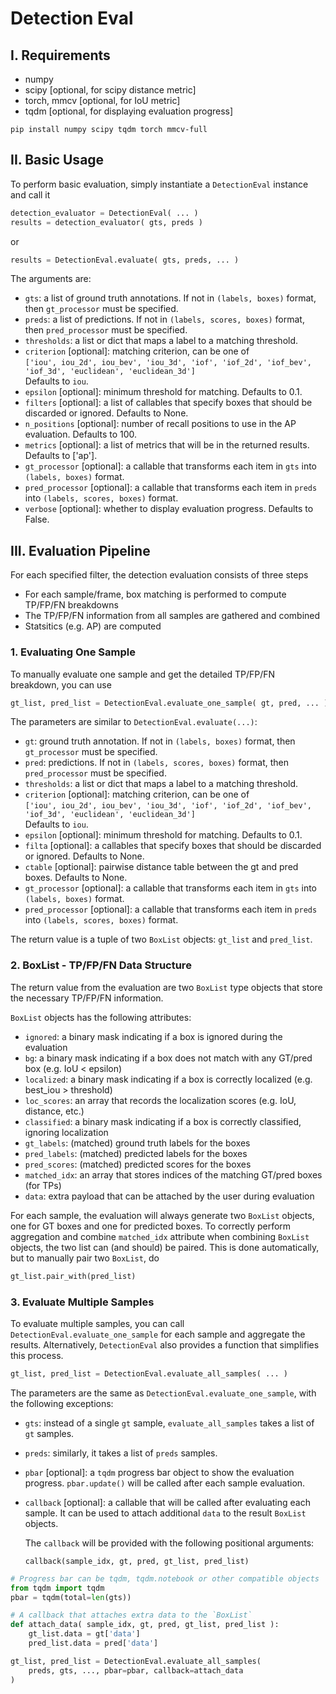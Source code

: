 # Detection Eval

## I. Requirements
* numpy
* scipy [optional, for scipy distance metric]
* torch, mmcv [optional, for IoU metric]
* tqdm [optional, for displaying evaluation progress]
```
pip install numpy scipy tqdm torch mmcv-full
```

## II. Basic Usage

To perform basic evaluation, simply instantiate a `DetectionEval` instance and call it
```python
detection_evaluator = DetectionEval( ... )
results = detection_evaluator( gts, preds )
```
or 
```python
results = DetectionEval.evaluate( gts, preds, ... )
```

The arguments are:
  * `gts`: a list of ground truth annotations. If not in `(labels, boxes)` format, then `gt_processor` must be specified.
  * `preds`: a list of predictions. If not in `(labels, scores, boxes)` format, then `pred_processor` must be specified.
  * `thresholds`: a list or dict that maps a label to a matching threshold.
  * `criterion` [optional]: matching criterion, can be one of \
  `['iou', iou_2d', iou_bev', 'iou_3d', 'iof', 'iof_2d', 'iof_bev', 'iof_3d', 'euclidean', 'euclidean_3d']`\
  Defaults to `iou`.
  * `epsilon` [optional]: minimum threshold for matching. Defaults to 0.1.
  * `filters` [optional]: a list of callables that specify boxes that should be discarded or ignored. Defaults to None.
  * `n_positions` [optional]: number of recall positions to use in the AP evaluation. Defaults to 100.
  * `metrics` [optional]: a list of metrics that will be in the returned results. Defaults to ['ap'].
  * `gt_processor` [optional]: a callable that transforms each item in `gts` into `(labels, boxes)` format.
  * `pred_processor` [optional]: a callable that transforms each item in `preds` into `(labels, scores, boxes)` format.
  * `verbose` [optional]: whether to display evaluation progress. Defaults to False.

## III. Evaluation Pipeline

For each specified filter, the detection evaluation consists of three steps
  * For each sample/frame, box matching is performed to compute TP/FP/FN breakdowns
  * The TP/FP/FN information from all samples are gathered and combined
  * Statsitics (e.g. AP) are computed

### 1. Evaluating One Sample
To manually evaluate one sample and get the detailed TP/FP/FN breakdown, 
you can use
```python
gt_list, pred_list = DetectionEval.evaluate_one_sample( gt, pred, ... )
```

The parameters are similar to `DetectionEval.evaluate(...)`:
  * `gt`: ground truth annotation. If not in `(labels, boxes)` format, then `gt_processor` must be specified.
  * `pred`: predictions. If not in `(labels, scores, boxes)` format, then `pred_processor` must be specified.
  * `thresholds`: a list or dict that maps a label to a matching threshold.
  * `criterion` [optional]: matching criterion, can be one of \
  `['iou', iou_2d', iou_bev', 'iou_3d', 'iof', 'iof_2d', 'iof_bev', 'iof_3d', 'euclidean', 'euclidean_3d']`\
  Defaults to `iou`.
  * `epsilon` [optional]: minimum threshold for matching. Defaults to 0.1.
  * `filta` [optional]: a callables that specify boxes that should be discarded or ignored. Defaults to None.
  * `ctable` [optional]: pairwise distance table between the gt and pred boxes. Defaults to None.
  * `gt_processor` [optional]: a callable that transforms each item in `gts` into `(labels, boxes)` format.
  * `pred_processor` [optional]: a callable that transforms each item in `preds` into `(labels, scores, boxes)` format.

The return value is a tuple of two `BoxList` objects: `gt_list` and `pred_list`.

### 2. BoxList - TP/FP/FN Data Structure
The return value from the evaluation are two `BoxList` type objects that store the necessary TP/FP/FN information. 

`BoxList` objects has the following attributes:
  * `ignored`: a binary mask indicating if a box is ignored during the evaluation
  * `bg`: a binary mask indicating if a box does not match with any GT/pred box (e.g. IoU < epsilon)
  * `localized`: a binary mask indicating if a box is correctly localized (e.g. best_iou > threshold)
  * `loc_scores`: an array that records the localization scores (e.g. IoU, distance, etc.)
  * `classified`: a binary mask indicating if a box is correctly classified, ignoring localization
  * `gt_labels`: (matched) ground truth labels for the boxes
  * `pred_labels`: (matched) predicted labels for the boxes
  * `pred_scores`: (matched) predicted scores for the boxes
  * `matched_idx`: an array that stores indices of the matching GT/pred boxes (for TPs)
  * `data`: extra payload that can be attached by the user during evaluation

For each sample, the evaluation will always generate two `BoxList` objects, one for GT boxes and one for predicted boxes. To correctly perform aggregation and combine `matched_idx` attribute when combining `BoxList` objects, the two list can (and should) be paired. This is done automatically, but to manually pair two `BoxList`, do

```python
gt_list.pair_with(pred_list)
```

### 3. Evaluate Multiple Samples
To evaluate multiple samples, you can call `DetectionEval.evaluate_one_sample` for each sample and aggregate the results.
Alternatively, `DetectionEval` also provides a function that simplifies this process.
```python
gt_list, pred_list = DetectionEval.evaluate_all_samples( ... )
```
The parameters are the same as `DetectionEval.evaluate_one_sample`, with the following exceptions:
  * `gts`: instead of a single `gt` sample, `evaluate_all_samples` takes a list of `gt` samples.
  * `preds`: similarly, it takes a list of `preds` samples.
  * `pbar` [optional]: a `tqdm` progress bar object to show the evaluation progress. 
  `pbar.update()` will be called after each sample evaluation.
  * `callback` [optional]: a callable that will be called after evaluating each sample.
  It can be used to attach additional `data` to the result `BoxList` objects.

    The `callback` will be provided with the following positional arguments:

    `callback(sample_idx, gt, pred, gt_list, pred_list)` 

```python
# Progress bar can be tqdm, tqdm.notebook or other compatible objects
from tqdm import tqdm
pbar = tqdm(total=len(gts))

# A callback that attaches extra data to the `BoxList`
def attach_data( sample_idx, gt, pred, gt_list, pred_list ):
    gt_list.data = gt['data']
    pred_list.data = pred['data']

gt_list, pred_list = DetectionEval.evaluate_all_samples(
    preds, gts, ..., pbar=pbar, callback=attach_data
)